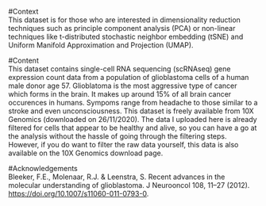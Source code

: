 #Context  
This dataset is for those who are interested in dimensionality reduction techniques such as principle component analysis (PCA) or non-linear techniques like t-distributed stochastic neighbor embedding (tSNE) and Uniform Manifold Approximation and Projection (UMAP).  

#Content  
This dataset contains single-cell RNA sequencing (scRNAseq) gene expression count data from a population of glioblastoma cells of a human male donor age 57. Glioblatoma is the most aggressive type of cancer which forms in the brain. It makes up around 15% of all brain cancer occurences in humans. Sympoms range from headache to those similar to a stroke and even unconsciousness. This dataset is freely available from 10X Genomics (downloaded on 26/11/2020). The data I uploaded here is already filtered for cells that appear to be healthy and alive, so you can have a go at the analysis without the hassle of going through the filtering steps. However, if you do want to filter the raw data yourself, this data is also available on the 10X Genomics download page.  

#Acknowledgements  
Bleeker, F.E., Molenaar, R.J. & Leenstra, S. Recent advances in the molecular understanding of glioblastoma. J Neurooncol 108, 11–27 (2012). https://doi.org/10.1007/s11060-011-0793-0.
